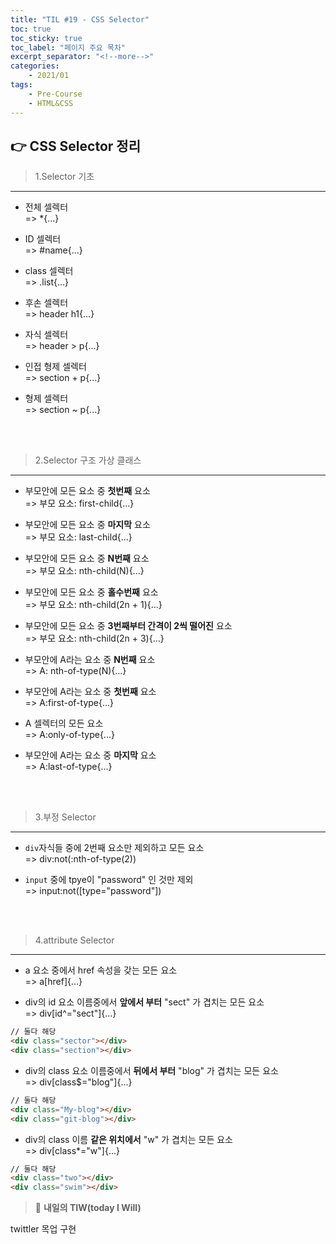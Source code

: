 ```yaml
---
title: "TIL #19 - CSS Selector"
toc: true
toc_sticky: true
toc_label: "페이지 주요 목차"
excerpt_separator: "<!--more-->"
categories:
    - 2021/01
tags:
    - Pre-Course
    - HTML&CSS
---
```


## :point_right: CSS Selector 정리

> 1.Selector 기초
---

-   전체 셀렉터<br/>
    => \*{...}

-   ID 셀렉터<br/>
    => #name{...}

-   class 셀렉터<br/>
    => .list{...}

-   후손 셀렉터<br/>
    => header h1{...}

-   자식 셀렉터<br/>
    => header > p{...}

-   인접 형제 셀렉터<br/>
    => section + p{...}

-   형제 셀렉터<br/>
    => section ~ p{...}

<br/>
<br/>

> 2.Selector 구조 가상 클래스
---

-   부모안에 모든 요소 중 **첫번째** 요소<br/>
    => 부모 요소: first-child{...}

-   부모안에 모든 요소 중 **마지막** 요소<br/>
    => 부모 요소: last-child{...}

-   부모안에 모든 요소 중 **N번째** 요소<br/>
    => 부모 요소: nth-child(N){...}

-   부모안에 모든 요소 중 **홀수번째** 요소<br/>
    => 부모 요소: nth-child(2n + 1){...}

-   부모안에 모든 요소 중 **3번째부터 간격이 2씩 떨어진** 요소<br/>
    => 부모 요소: nth-child(2n + 3){...}

-   부모안에 A라는 요소 중 **N번째** 요소<br/>
    => A: nth-of-type(N){...}

-   부모안에 A라는 요소 중 **첫번째** 요소<br/>
    => A:first-of-type{...}

-   A 셀렉터의 모든 요소<br/>
    => A:only-of-type{...}

-   부모안에 A라는 요소 중 **마지막** 요소<br/>
    => A:last-of-type{...}

<br/>
<br/>

> 3.부정 Selector
---

-   `div`자식들 중에 2번째 요소만 제외하고 모든 요소<br/>
    => div:not(:nth-of-type(2))

-   `input` 중에 tpye이 "password" 인 것만 제외<br/>
    => input:not([type="password"])

<br/>
<br/>

> 4.attribute Selector
---

-   a 요소 중에서 href 속성을 갖는 모든 요소<br/>
    => a[href]{...}

-   div의 id 요소 이름중에서 **앞에서 부터** "sect" 가 겹치는 모든 요소<br/>
    => div[id^="sect"]{...}

```html
// 둘다 해당
<div class="sector"></div>
<div class="section"></div>
```

-   div의 class 요소 이름중에서 **뒤에서 부터** "blog" 가 겹치는 모든 요소<br/>
    => div[class$="blog"]{...}

```html
// 둘다 해당
<div class="My-blog"></div>
<div class="git-blog"></div>
```

-   div의 class 이름 **같은 위치에서** "w" 가 겹치는 모든 요소<br/>
    => div[class*="w"]{...}

```html
// 둘다 해당
<div class="two"></div>
<div class="swim"></div>
```

> :punch: **내일의 TIW(today I Will)**

twittler 목업 구현
